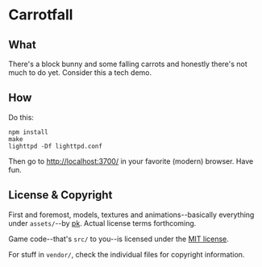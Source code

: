 # Carrotfall
## What

There's a block bunny and some falling carrots and honestly there's not much to do yet. Consider this a tech demo.

## How

Do this:

    npm install
    make
    lighttpd -Df lighttpd.conf

Then go to <http://localhost:3700/> in your favorite (modern) browser. Have fun.

## License & Copyright

First and foremost, models, textures and animations--basically everything under `assets/`--by [pk](https://twitter.com/papayakitty). Actual license terms forthcoming.

Game code--that's `src/` to you--is licensed under the [MIT license](http://opensource.org/licenses/MIT).

For stuff in `vendor/`, check the individual files for copyright information.
